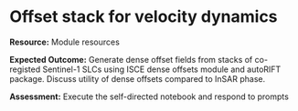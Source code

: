 # Offset stack for velocity dynamics

**Resource:** Module resources

**Expected Outcome:** Generate dense offset fields from stacks of co-registed Sentinel-1 SLCs using ISCE dense offsets module and autoRIFT package. Discuss utility of dense offsets compared to InSAR phase.

**Assessment:** Execute the self-directed notebook and respond to prompts
